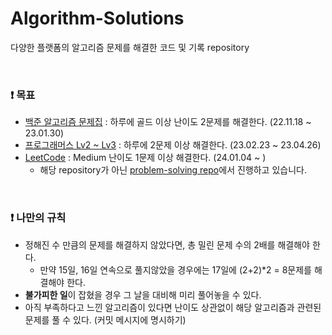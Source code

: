 # Algorithm-Solutions
다양한 플랫폼의 알고리즘 문제를 해결한 코드 및 기록 repository

<br/>

### :exclamation: 목표
- [백준 알고리즘 문제집](https://github.com/encrypted-def/basic-algo-lecture/blob/master/workbook.md) : 하루에 골드 이상 난이도 2문제를 해결한다. (22.11.18 ~ 23.01.30)
- [프로그래머스 Lv2 ~ Lv3](https://school.programmers.co.kr/learn/challenges?order=recent&page=1&levels=2%2C3%2C4%2C5&languages=java) : 하루에 2문제 이상 해결한다. (23.02.23 ~ 23.04.26)
- [LeetCode](https://leetcode.com/problemset/algorithms/) : Medium 난이도 1문제 이상 해결한다. (24.01.04 ~ )
    - 해당 repository가 아닌 [problem-solving repo](https://github.com/TEAM-528/problem-solving/tree/main/%EC%9D%B4%ED%98%84%EC%A2%85)에서 진행하고 있습니다.

<br/>

### :exclamation: 나만의 규칙
- 정해진 수 만큼의 문제를 해결하지 않았다면, 총 밀린 문제 수의 2배를 해결해야 한다.
    - 만약 15일, 16일 연속으로 풀지않았을 경우에는 17일에 (2+2)*2 = 8문제를 해결해야 한다.
- **불가피한 일**이 잡혔을 경우 그 날을 대비해 미리 풀어놓을 수 있다.
- 아직 부족하다고 느낀 알고리즘이 있다면 난이도 상관없이 해당 알고리즘과 관련된 문제를 풀 수 있다. (커밋 메시지에 명시하기)
